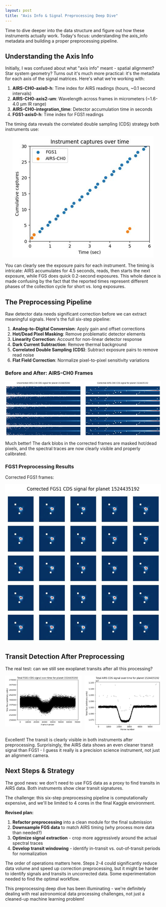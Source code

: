 ```yaml
---
layout: post
title: "Axis Info & Signal Preprocessing Deep Dive"
---
```


Time to dive deeper into the data structure and figure out how these instruments actually work. Today's focus: understanding the axis_info metadata and building a proper preprocessing pipeline.

## Understanding the Axis Info

Initially, I was confused about what "axis info" meant - spatial alignment? Star system geometry? Turns out it's much more practical: it's the metadata for each axis of the signal matrices. Here's what we're working with:

1. **AIRS-CH0-axis0-h**: Time index for AIRS readings (hours, ~0.1 second intervals)
2. **AIRS-CH0-axis2-um**: Wavelength across frames in micrometers (~1.6-4.0 μm IR range)
3. **AIRS-CH0-integration_time**: Detector accumulation time in seconds
4. **FGS1-axis0-h**: Time index for FGS1 readings

The timing data reveals the correlated double sampling (CDS) strategy both instruments use:

<p align="center">
  <img src="https://github.com/gperdrizet/ariel-data-challenge/raw/main/figures/EDA/01.5-captures_over_time.jpg" alt="Instrument capture timing">
</p>

You can clearly see the exposure pairs for each instrument. The timing is intricate: AIRS accumulates for 4.5 seconds, reads, then starts the next exposure, while FGS does quick 0.2-second exposures. This whole dance is made confusing by the fact that the reported times represent different phases of the collection cycle for short vs. long exposures.

## The Preprocessing Pipeline

Raw detector data needs significant correction before we can extract meaningful signals. Here's the full six-step pipeline:

1. **Analog-to-Digital Conversion**: Apply gain and offset corrections
2. **Hot/Dead Pixel Masking**: Remove problematic detector elements  
3. **Linearity Correction**: Account for non-linear detector response
4. **Dark Current Subtraction**: Remove thermal background
5. **Correlated Double Sampling (CDS)**: Subtract exposure pairs to remove read noise
6. **Flat Field Correction**: Normalize pixel-to-pixel sensitivity variations

### Before and After: AIRS-CH0 Frames

<div style="display: flex; justify-content: space-between; align-items: flex-start; gap: 10px;">
  <div style="flex: 1;">
    <img src="https://github.com/gperdrizet/ariel-data-challenge/raw/main/figures/EDA/01.5-uncorrected_AIRS_CDS_sample_frames.jpg" alt="Uncorrected AIRS frames" style="width: 100%; max-width: 600px; float: right;">
  </div>
  <div style="flex: 1;">
    <img src="https://github.com/gperdrizet/ariel-data-challenge/raw/main/figures/EDA/01.5-corrected_AIRS_CDS_sample_frames.jpg" alt="Corrected AIRS frames" style="width: 100%; max-width: 600px; float: left;">
  </div>
</div>

<p></p>

Much better! The dark blobs in the corrected frames are masked hot/dead pixels, and the spectral traces are now clearly visible and properly calibrated.

### FGS1 Preprocessing Results

Corrected FGS1 frames:
<p align="center">
  <img src="https://github.com/gperdrizet/ariel-data-challenge/raw/main/figures/EDA/01.5-corrected_FGS1_CDS_sample_frames.jpg" alt="Corrected FGS1 frames">
</p>

## Transit Detection After Preprocessing

The real test: can we still see exoplanet transits after all this processing?

<div style="display: flex; justify-content: space-between; align-items: flex-start; gap: 10px;">
  <div style="flex: 1; text-align: right;">
    <img src="https://github.com/gperdrizet/ariel-data-challenge/raw/main/figures/EDA/01.5-corrected_FGS_CDS_transit.jpg" alt="FGS1 transit detection" style="width: 100%; max-width: 400px;">
  </div>
  <div style="flex: 1; text-align: left;">
    <img src="https://github.com/gperdrizet/ariel-data-challenge/raw/main/figures/EDA/01.5-corrected_AIRS_CDS_transit.jpg" alt="AIRS transit detection" style="width: 100%; max-width: 400px;">
  </div>
</div>
<p></p>

Excellent! The transit is clearly visible in both instruments after preprocessing. Surprisingly, the AIRS data shows an even cleaner transit signal than FGS1 - I guess it really is a precision science instrument, not just an alignment camera.

## Next Steps & Strategy

The good news: we don't need to use FGS data as a proxy to find transits in AIRS data. Both instruments show clear transit signatures.

The challenge: this six-step preprocessing pipeline is computationally expensive, and we'll be limited to 4 cores in the final Kaggle environment.

**Revised plan:**

1. **Refactor preprocessing** into a clean module for the final submission
2. **Downsample FGS data** to match AIRS timing (why process more data than needed?)
3. **Optimize signal extraction** - crop more aggressively around the actual spectral traces
4. **Develop transit windowing** - identify in-transit vs. out-of-transit periods for normalization

The order of operations matters here. Steps 2-4 could significantly reduce data volume and speed up correction preprocessing, but it might be harder to identify signals and transits in uncorrected data. Some experimentation needed to find the optimal workflow.

This preprocessing deep dive has been illuminating - we're definitely dealing with real astronomical data processing challenges, not just a cleaned-up machine learning problem!
